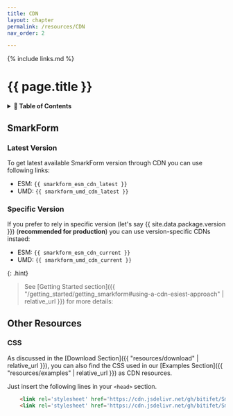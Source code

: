 ```yaml
---
title: CDN
layout: chapter
permalink: /resources/CDN
nav_order: 2

---
```


{% include links.md %}

# {{ page.title }}

<details>
<summary>
<strong>📖 Table of Contents</strong>
</summary>

  {{ "
<!-- vim-markdown-toc GitLab -->

* [SmarkForm](#smarkform)
    * [Latest Version](#latest-version)
    * [Specific Version](#specific-version)
* [Other Resources](#other-resources)
    * [CSS](#css)

<!-- vim-markdown-toc -->
       " | markdownify }}

</details>


## SmarkForm

### Latest Version

To get latest available SmarkForm version through CDN you can use following links:

  * ESM: `{{ smarkform_esm_cdn_latest }}`
  * UMD: `{{ smarkform_umd_cdn_latest }}`

### Specific Version

If you prefer to rely in specific version (let's say
{{ site.data.package.version }}) (**recommended for production**) you can use
version-specific CDNs instaed:

  * ESM: `{{ smarkform_esm_cdn_current }}`
  * UMD: `{{ smarkform_umd_cdn_current }}`

{: .hint}
> See [Getting Started section]({{ "/getting_started/getting_smarkform#using-a-cdn-esiest-approach" | relative_url }}) for more details:


## Other Resources

### CSS

As discussed in the
[Download Section]({{ "resources/download" | relative_url }}), you can also
find the CSS used in our
[Examples Section]({{ "resources/examples" | relative_url }}) as CDN resources.

Just insert the following lines in your `<head>` section.

  
```html
    <link rel='stylesheet' href='https://cdn.jsdelivr.net/gh/bitifet/SmarkForm@{{ site.data.package.version }}/docs/dist/examples/smarkform_layout_sample.css'>
    <link rel='stylesheet' href='https://cdn.jsdelivr.net/gh/bitifet/SmarkForm@{{ site.data.package.version }}/docs/dist/examples/smarkform_styles_sample.css'>
```

